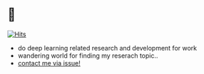 # :turtle: 

[![Hits](https://hits.seeyoufarm.com/api/count/incr/badge.svg?url=https%3A%2F%2Fgithub.com%2Flong8v%2Flong8v&count_bg=%2379C83D&title_bg=%23555555&icon=&icon_color=%23E7E7E7&title=hits&edge_flat=false)](https://hits.seeyoufarm.com)

- do deep learning related research and development for work 
- wandering world for finding my reserach topic..
- [contact me via issue!](https://github.com/long8v/long8v/issues/new)

